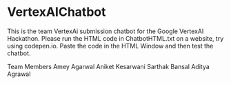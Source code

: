 # VertexAIChatbot
This is the team VertexAi submission chatbot for the Google VertexAI Hackathon.
Please run the HTML code in ChatbotHTML.txt on a website, try using codepen.io. 
Paste the code in the HTML Window and then test the chatbot.

Team Members 
Amey Agarwal
Aniket Kesarwani
Sarthak Bansal 
Aditya Agrawal
